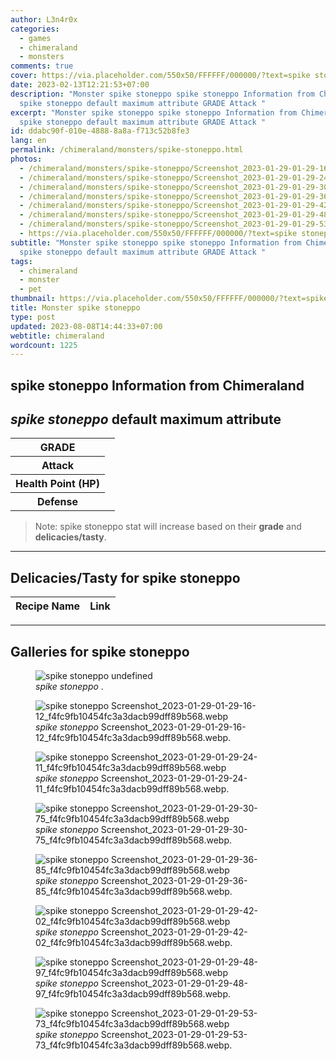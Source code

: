 ```yaml
---
author: L3n4r0x
categories:
  - games
  - chimeraland
  - monsters
comments: true
cover: https://via.placeholder.com/550x50/FFFFFF/000000/?text=spike stoneppo
date: 2023-02-13T12:21:53+07:00
description: "Monster spike stoneppo spike stoneppo Information from Chimeraland
  spike stoneppo default maximum attribute GRADE Attack "
excerpt: "Monster spike stoneppo spike stoneppo Information from Chimeraland
  spike stoneppo default maximum attribute GRADE Attack "
id: ddabc90f-010e-4888-8a8a-f713c52b8fe3
lang: en
permalink: /chimeraland/monsters/spike-stoneppo.html
photos:
  - /chimeraland/monsters/spike-stoneppo/Screenshot_2023-01-29-01-29-16-12_f4fc9fb10454fc3a3dacb99dff89b568.webp
  - /chimeraland/monsters/spike-stoneppo/Screenshot_2023-01-29-01-29-24-11_f4fc9fb10454fc3a3dacb99dff89b568.webp
  - /chimeraland/monsters/spike-stoneppo/Screenshot_2023-01-29-01-29-30-75_f4fc9fb10454fc3a3dacb99dff89b568.webp
  - /chimeraland/monsters/spike-stoneppo/Screenshot_2023-01-29-01-29-36-85_f4fc9fb10454fc3a3dacb99dff89b568.webp
  - /chimeraland/monsters/spike-stoneppo/Screenshot_2023-01-29-01-29-42-02_f4fc9fb10454fc3a3dacb99dff89b568.webp
  - /chimeraland/monsters/spike-stoneppo/Screenshot_2023-01-29-01-29-48-97_f4fc9fb10454fc3a3dacb99dff89b568.webp
  - /chimeraland/monsters/spike-stoneppo/Screenshot_2023-01-29-01-29-53-73_f4fc9fb10454fc3a3dacb99dff89b568.webp
  - https://via.placeholder.com/550x50/FFFFFF/000000/?text=spike stoneppo
subtitle: "Monster spike stoneppo spike stoneppo Information from Chimeraland
  spike stoneppo default maximum attribute GRADE Attack "
tags:
  - chimeraland
  - monster
  - pet
thumbnail: https://via.placeholder.com/550x50/FFFFFF/000000/?text=spike stoneppo
title: Monster spike stoneppo
type: post
updated: 2023-08-08T14:44:33+07:00
webtitle: chimeraland
wordcount: 1225
---
```


<link
  rel="stylesheet"
  href="https://rawcdn.githack.com/dimaslanjaka/Web-Manajemen/870a349/css/bootstrap-5-3-0-alpha3-wrapper.css"
/>
<section id="bootstrap-wrapper">
  <div data-bs-theme="dark">
    <h2>spike stoneppo Information from Chimeraland</h2>
    <h2 id="attribute"><i>spike stoneppo</i> default maximum attribute</h2>
    <div class="row">
      <div class="col mb-2">
        <div class="card">
          <div class="card-body">
            <table>
              <tr>
                <th>GRADE</th>
                <td><br /></td>
              </tr>
              <tr>
                <th>Attack</th>
                <td></td>
              </tr>
              <tr>
                <th>Health Point (HP)</th>
                <td></td>
              </tr>
              <tr>
                <th>Defense</th>
                <td></td>
              </tr>
            </table>
          </div>
        </div>
      </div>
    </div>
    <blockquote class="bd-callout bd-callout-warning">
      Note: spike stoneppo stat will increase based on their <b>grade</b> and
      <b>delicacies/tasty</b>.
    </blockquote>
    <hr />
    <h2 id="delicacies">Delicacies/Tasty for spike stoneppo</h2>
    <div class="card">
      <div class="card-body">
        <div class="table-responsive">
          <table class="table table-striped">
            <thead>
              <tr>
                <th>Recipe Name</th>
                <th>Link</th>
              </tr>
            </thead>
            <tbody></tbody>
          </table>
        </div>
      </div>
    </div>
    <hr />
    <div id="gallery">
      <h2>Galleries for spike stoneppo</h2>
      <div class="row">
        <div class="col-lg-6 col-12">
          <figure>
            <img
              src="https://www.webmanajemen.com/undefined"
              alt="spike stoneppo undefined"
            />
            <figcaption style="word-wrap: break-word">
              <i>spike stoneppo</i> .
            </figcaption>
          </figure>
        </div>
        <div class="col-lg-6 col-12">
          <figure>
            <img
              src="https://www.webmanajemen.com/chimeraland/monsters/spike-stoneppo/Screenshot_2023-01-29-01-29-16-12_f4fc9fb10454fc3a3dacb99dff89b568.webp"
              alt="spike stoneppo Screenshot_2023-01-29-01-29-16-12_f4fc9fb10454fc3a3dacb99dff89b568.webp"
            />
            <figcaption style="word-wrap: break-word">
              <i>spike stoneppo</i>
              Screenshot_2023-01-29-01-29-16-12_f4fc9fb10454fc3a3dacb99dff89b568.webp.
            </figcaption>
          </figure>
        </div>
        <div class="col-lg-6 col-12">
          <figure>
            <img
              src="https://www.webmanajemen.com/chimeraland/monsters/spike-stoneppo/Screenshot_2023-01-29-01-29-24-11_f4fc9fb10454fc3a3dacb99dff89b568.webp"
              alt="spike stoneppo Screenshot_2023-01-29-01-29-24-11_f4fc9fb10454fc3a3dacb99dff89b568.webp"
            />
            <figcaption style="word-wrap: break-word">
              <i>spike stoneppo</i>
              Screenshot_2023-01-29-01-29-24-11_f4fc9fb10454fc3a3dacb99dff89b568.webp.
            </figcaption>
          </figure>
        </div>
        <div class="col-lg-6 col-12">
          <figure>
            <img
              src="https://www.webmanajemen.com/chimeraland/monsters/spike-stoneppo/Screenshot_2023-01-29-01-29-30-75_f4fc9fb10454fc3a3dacb99dff89b568.webp"
              alt="spike stoneppo Screenshot_2023-01-29-01-29-30-75_f4fc9fb10454fc3a3dacb99dff89b568.webp"
            />
            <figcaption style="word-wrap: break-word">
              <i>spike stoneppo</i>
              Screenshot_2023-01-29-01-29-30-75_f4fc9fb10454fc3a3dacb99dff89b568.webp.
            </figcaption>
          </figure>
        </div>
        <div class="col-lg-6 col-12">
          <figure>
            <img
              src="https://www.webmanajemen.com/chimeraland/monsters/spike-stoneppo/Screenshot_2023-01-29-01-29-36-85_f4fc9fb10454fc3a3dacb99dff89b568.webp"
              alt="spike stoneppo Screenshot_2023-01-29-01-29-36-85_f4fc9fb10454fc3a3dacb99dff89b568.webp"
            />
            <figcaption style="word-wrap: break-word">
              <i>spike stoneppo</i>
              Screenshot_2023-01-29-01-29-36-85_f4fc9fb10454fc3a3dacb99dff89b568.webp.
            </figcaption>
          </figure>
        </div>
        <div class="col-lg-6 col-12">
          <figure>
            <img
              src="https://www.webmanajemen.com/chimeraland/monsters/spike-stoneppo/Screenshot_2023-01-29-01-29-42-02_f4fc9fb10454fc3a3dacb99dff89b568.webp"
              alt="spike stoneppo Screenshot_2023-01-29-01-29-42-02_f4fc9fb10454fc3a3dacb99dff89b568.webp"
            />
            <figcaption style="word-wrap: break-word">
              <i>spike stoneppo</i>
              Screenshot_2023-01-29-01-29-42-02_f4fc9fb10454fc3a3dacb99dff89b568.webp.
            </figcaption>
          </figure>
        </div>
        <div class="col-lg-6 col-12">
          <figure>
            <img
              src="https://www.webmanajemen.com/chimeraland/monsters/spike-stoneppo/Screenshot_2023-01-29-01-29-48-97_f4fc9fb10454fc3a3dacb99dff89b568.webp"
              alt="spike stoneppo Screenshot_2023-01-29-01-29-48-97_f4fc9fb10454fc3a3dacb99dff89b568.webp"
            />
            <figcaption style="word-wrap: break-word">
              <i>spike stoneppo</i>
              Screenshot_2023-01-29-01-29-48-97_f4fc9fb10454fc3a3dacb99dff89b568.webp.
            </figcaption>
          </figure>
        </div>
        <div class="col-lg-6 col-12">
          <figure>
            <img
              src="https://www.webmanajemen.com/chimeraland/monsters/spike-stoneppo/Screenshot_2023-01-29-01-29-53-73_f4fc9fb10454fc3a3dacb99dff89b568.webp"
              alt="spike stoneppo Screenshot_2023-01-29-01-29-53-73_f4fc9fb10454fc3a3dacb99dff89b568.webp"
            />
            <figcaption style="word-wrap: break-word">
              <i>spike stoneppo</i>
              Screenshot_2023-01-29-01-29-53-73_f4fc9fb10454fc3a3dacb99dff89b568.webp.
            </figcaption>
          </figure>
        </div>
      </div>
    </div>
  </div>
</section>